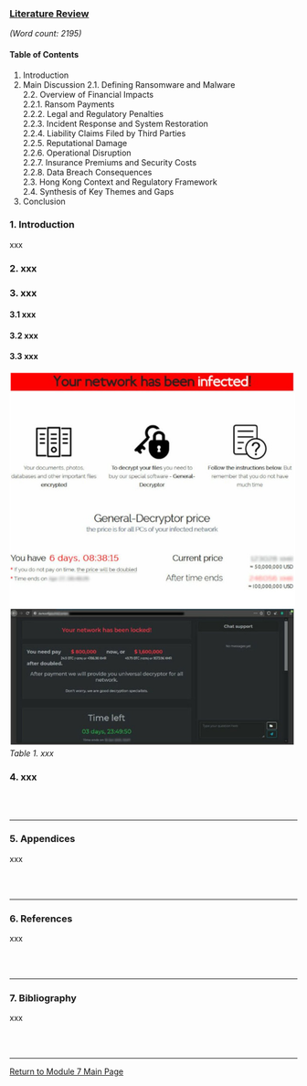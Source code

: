 ### [Literature Review](RMPP_A1.pdf)
_(Word count: 2195)_
<br>


#### Table of Contents
1. Introduction
2. Main Discussion
 2.1. Defining Ransomware and Malware\
 2.2. Overview of Financial Impacts\
     2.2.1. Ransom Payments\
     2.2.2. Legal and Regulatory Penalties\
     2.2.3. Incident Response and System Restoration\
     2.2.4. Liability Claims Filed by Third Parties\
     2.2.5. Reputational Damage\
     2.2.6. Operational Disruption\
     2.2.7. Insurance Premiums and Security Costs\
     2.2.8. Data Breach Consequences\
 2.3. Hong Kong Context and Regulatory Framework\
 2.4. Synthesis of Key Themes and Gaps
4. Conclusion


### 1. Introduction
xxx
### 2. xxx

### 3. xxx
#### 3.1 xxx

#### 3.2 xxx

#### 3.3 xxx

<img src="RMPP_A1_Figure1.jpg" alt="Figure 1" width="500"/> <br>
_Table 1. xxx_


### 4. xxx

<br><br>

-----
### 5. Appendices
xxx

<br><br>

-----
### 6. References
xxx

<br><br>

-----
### 7. Bibliography
xxx

<br><br>

---

[Return to Module 7 Main Page](RMPP_main.md)
